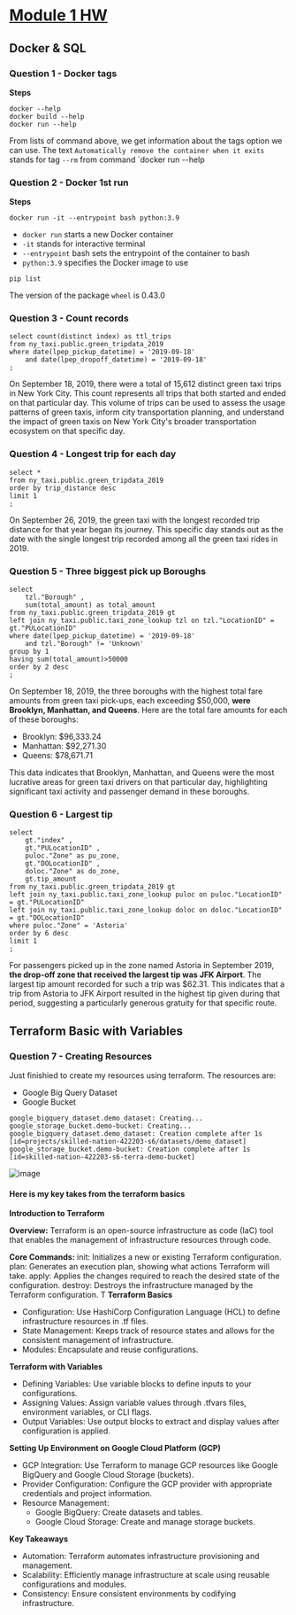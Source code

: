 # [Module 1 HW](https://github.com/DataTalksClub/data-engineering-zoomcamp/blob/main/cohorts/2024/01-docker-terraform/homework.md)
## Docker & SQL
### Question 1 - Docker tags
**Steps**
```
docker --help
docker build --help
docker run --help
```

From lists of command above, we get information about the tags option we can use.
The text `Automatically remove the container when it exits` stands for tag `--rm` from command `docker run --help

### Question 2 - Docker 1st run
**Steps**
```
docker run -it --entrypoint bash python:3.9
```
- `docker run` starts a new Docker container
- `-it` stands for interactive terminal
- `--entrypoint` bash sets the entrypoint of the container to bash
- `python:3.9` specifies the Docker image to use

```
pip list
```
The version of the package `wheel` is 0.43.0

### Question 3 - Count records
```
select count(distinct index) as ttl_trips
from ny_taxi.public.green_tripdata_2019
where date(lpep_pickup_datetime) = '2019-09-18'
	and date(lpep_dropoff_datetime) = '2019-09-18'
;
```
On September 18, 2019, there were a total of 15,612 distinct green taxi trips in New York City. This count represents all trips that both started and ended on that particular day. 
This volume of trips can be used to assess the usage patterns of green taxis, inform city transportation planning, and understand the impact of green taxis on New York City's broader transportation ecosystem on that specific day.

### Question 4 - Longest trip for each day
```
select *
from ny_taxi.public.green_tripdata_2019
order by trip_distance desc
limit 1
;
```
On September 26, 2019, the green taxi with the longest recorded trip distance for that year began its journey. This specific day stands out as the date with the single longest trip recorded among all the green taxi rides in 2019. 

### Question 5 - Three biggest pick up Boroughs
```
select 
	tzl."Borough" ,
	sum(total_amount) as total_amount 
from ny_taxi.public.green_tripdata_2019 gt 
left join ny_taxi.public.taxi_zone_lookup tzl on tzl."LocationID" = gt."PULocationID" 
where date(lpep_pickup_datetime) = '2019-09-18'
	and tzl."Borough" != 'Unknown'
group by 1
having sum(total_amount)>50000
order by 2 desc
;
```
On September 18, 2019, the three boroughs with the highest total fare amounts from green taxi pick-ups, each exceeding $50,000, **were Brooklyn, Manhattan, and Queens**. Here are the total fare amounts for each of these boroughs:
- Brooklyn: $96,333.24
- Manhattan: $92,271.30
- Queens: $78,671.71

This data indicates that Brooklyn, Manhattan, and Queens were the most lucrative areas for green taxi drivers on that particular day, highlighting significant taxi activity and passenger demand in these boroughs.

### Question 6 - Largest tip
```
select 
	gt."index" ,
	gt."PULocationID" ,
	puloc."Zone" as pu_zone,
	gt."DOLocationID" ,
	doloc."Zone" as do_zone,
	gt.tip_amount 
from ny_taxi.public.green_tripdata_2019 gt 
left join ny_taxi.public.taxi_zone_lookup puloc on puloc."LocationID" = gt."PULocationID" 
left join ny_taxi.public.taxi_zone_lookup doloc on doloc."LocationID" = gt."DOLocationID" 
where puloc."Zone" = 'Astoria'
order by 6 desc 
limit 1 
;
```
For passengers picked up in the zone named Astoria in September 2019, **the drop-off zone that received the largest tip was JFK Airport**. The largest tip amount recorded for such a trip was $62.31. This indicates that a trip from Astoria to JFK Airport resulted in the highest tip given during that period, suggesting a particularly generous gratuity for that specific route.

## Terraform Basic with Variables
### Question 7 - Creating Resources
Just finishied to create my resources using terraform. The resources are:
- Google Big Query Dataset
- Google Bucket

```
google_bigquery_dataset.demo_dataset: Creating...
google_storage_bucket.demo-bucket: Creating...
google_bigquery_dataset.demo_dataset: Creation complete after 1s [id=projects/skilled-nation-422203-s6/datasets/demo_dataset]
google_storage_bucket.demo-bucket: Creation complete after 1s [id=skilled-nation-422203-s6-terra-demo-bucket]
```
![image](https://github.com/Jomen034/data-engineering-zoomcamp2024/assets/71366136/0da025be-0ee7-4a87-9b5f-c9b29a6febd5)

#### Here is my key takes from the terraform basics
**Introduction to Terraform**

**Overview:** Terraform is an open-source infrastructure as code (IaC) tool that enables the management of infrastructure resources through code.

**Core Commands:**
init: Initializes a new or existing Terraform configuration.
plan: Generates an execution plan, showing what actions Terraform will take.
apply: Applies the changes required to reach the desired state of the configuration.
destroy: Destroys the infrastructure managed by the Terraform configuration.
T
**Terraform Basics**
- Configuration: Use HashiCorp Configuration Language (HCL) to define infrastructure resources in .tf files.
- State Management: Keeps track of resource states and allows for the consistent management of infrastructure.
- Modules: Encapsulate and reuse configurations.

**Terraform with Variables**
- Defining Variables: Use variable blocks to define inputs to your configurations.
- Assigning Values: Assign variable values through .tfvars files, environment variables, or CLI flags.
- Output Variables: Use output blocks to extract and display values after configuration is applied.

**Setting Up Environment on Google Cloud Platform (GCP)**
- GCP Integration: Use Terraform to manage GCP resources like Google BigQuery and Google Cloud Storage (buckets).
- Provider Configuration: Configure the GCP provider with appropriate credentials and project information.
- Resource Management:
  - Google BigQuery: Create datasets and tables.
  - Google Cloud Storage: Create and manage storage buckets.

**Key Takeaways**
- Automation: Terraform automates infrastructure provisioning and management.
- Scalability: Efficiently manage infrastructure at scale using reusable configurations and modules.
- Consistency: Ensure consistent environments by codifying infrastructure.
